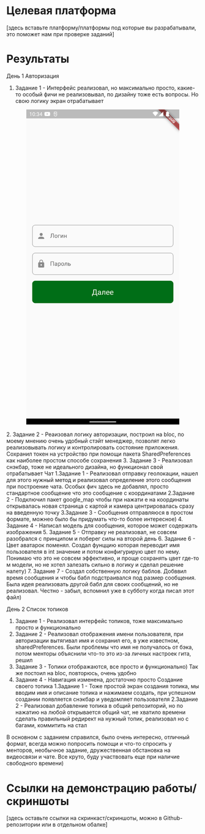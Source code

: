 # Целевая платформа

[здесь вставьте платформу/платформы под которые вы разрабатывали, это поможет нам при проверке заданий]

# Результаты

День 1
Авторизация
1. Задание 1 - Интерфейс реализовал, но максимально просто, какие-то особый фичи не реализовывал, по дизайну тоже есть вопросы. Но свою логику экран отрабатывает
<p align="center">
<img src="./docs/results/auth.png" width="400" alt="Auth screen" />
</p>
2. Задание 2 - Реаизовал логику авторизации, построил на bloc, по моему мнению очень удобный стэйт менеджер, позволят легко реализовывать логику и контролировать состояние приложения. Сохранил токен на устройство при помощи пакета SharedPreferences как наиболее простом способе сохранения
3. Задание 3 - Реализовал снэкбар, тоже не идеального дизайна, но функционал свой отрабатывает
Чат
1.Задание 1 - Реализовал отправку геолокации, нашел для этого нужный метод и реализовал определение этого сообщения при построение чата. Особых фич здесь не добавлял, просто стандартное сообщение что это сообщение с координатами
2.Задание 2 - Подключил пакет google_map чтобы при нажати е на координаты открывалась новая страница с картой и камера центрировалась сразу на введенную точку
3.Задание 3 - Сообщения отправляюся в простом формате, можнео было бы придумать что-то более интересное)
4. Задание 4 - Написал модель для сообщения, которое может содержать изображения
5. Задание 5 - Отправку не реализовал, не совсем разобрался с принципом и поберег силы на второй день
6. Задание 6 - Цвет аватарок поменял. Создал фунццию которая переводит имя пользователя в int значение и потом конфигурирую цвет по нему. Понимаю что это не совсем эффективно, и проще сохранять цвет где-то м модели, но не хотел залезать сильно в логику и сделал решение налету)
7. Задание 7 - Создал собственную логику баблов. Добввил время сообщения и чтобы бабл подстраивался под размер сообщения. Была идея реализовать другой бабл для своих сообщений, но не реализовал. Честно - забыл, вспомнил уже в субботу когда писал этот файл)

День 2
Список топиков
1. Задание 1 - Реализовал интерфейс топиков, тоже максимально просто и функционально
2. Задание 2 - Реализовал отображения имени пользователя, при авторизации вытягивал имя и сохранил его, в уже известном, sharedPreferences. Были проблемы что имя не получалось от бэка, потом менторы объяснили что-то это из-за личных настроек гита, решил
3. Задание 3 - Топики отображаются, все просто и функционально) Так же постоил на bloc, повторюсь, очень удобно
4. Задание 4 - Навигация изменена, достаточно просто
Создание своего топика
1.Задание 1 - Тоже простой экран создания топика, мы вводим имя и описание топика и нажимаем создать, при успешном создании появляется снэкбар и уведомляет пользователя
2.Задание 2 - Реализовал добавление топика в общий репозиторий, но по нажатию на любой открывается общий чат, не хватило времени сделать правильный редирект на нужный топик, реализовал но с багами, коммитить на стал

В основном с заданием справился, было очень интересно, отличный формат, всегда можно попросить помощи и что-то спросить у менторов, необычное задание, дружественная обстановка на видеосвязи и чате. Все круто, буду участвовать еще при наличие свободного времени)


# Ссылки на демонстрацию работы/скриншоты

[здесь оставьте ссылки на скринкаст/скриншоты, можно в Github-репозитории или в отдельном обалке]

